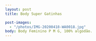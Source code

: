 ```yaml
---
layout: post
title: Body Super Gatinhas

post-images:
  - "/photos/IMG-20200418-WA0018.jpg"
body: Body Feminino P M G, 100% algodão.
---
```

